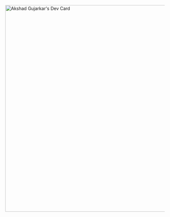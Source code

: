 <a href="https://app.daily.dev/akshad_gujarkar"><img src="https://api.daily.dev/devcards/v2/fko2az8Js8PLfZVZIIo4I.png?type=wide&r=pc8" width="652" alt="Akshad Gujarkar's Dev Card"/></a>
